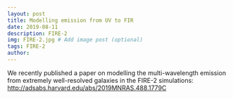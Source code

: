 ```yaml
---
layout: post
title: Modelling emission from UV to FIR
date: 2019-08-11
description: FIRE-2
img: FIRE-2.jpg # Add image post (optional)
tags: FIRE-2
author: 
---
```

We recently published a paper on modelling the multi-wavelength emission from extremely well-resolved galaxies in the FIRE-2 simulations: http://adsabs.harvard.edu/abs/2019MNRAS.488.1779C
